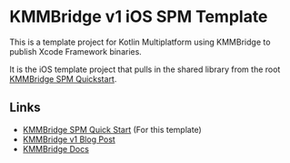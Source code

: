 # KMMBridge v1 iOS SPM Template

This is a template project for Kotlin Multiplatform using KMMBridge to publish Xcode Framework binaries.

It is the iOS template project that pulls in the shared library from the root [KMMBridge SPM Quickstart](https://github.com/touchlab/KMMBridgeSPMQuickStart).

## Links

* [KMMBridge SPM Quick Start](https://touchlab.co/kmmbridge/spmquickstart) (For this template)
* [KMMBridge v1 Blog Post](https://touchlab.co/kmmbridge-v1)
* [KMMBridge Docs](https://touchlab.co/kmmbridge/)
